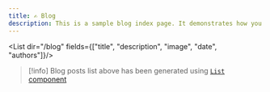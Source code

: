 ```yaml
---
title: ✍️ Blog
description: This is a sample blog index page. It demonstrates how you can add a features image to a page and create a simple list of blog posts.
---
```


<List dir="/blog" fields={["title", "description", "image", "date", "authors"]}/>

>[!info]
>Blog posts list above has been generated using [`List` component](https://flowershow.app/blog/flowershow-cloud-list-component)
